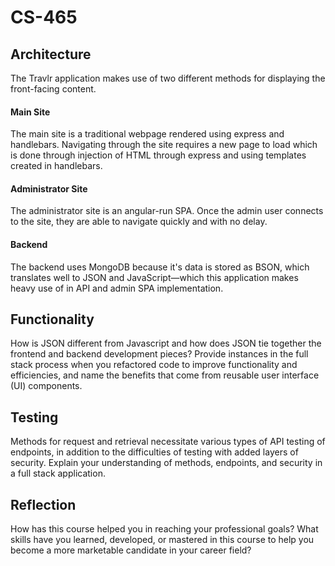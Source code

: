 # CS-465

## Architecture
The Travlr application makes use of two different methods for displaying the front-facing content.

#### Main Site
The main site is a traditional webpage rendered using express and handlebars. Navigating through the site requires a new page to load which is done through injection of HTML through express and using templates created in handlebars. 
#### Administrator Site
The administrator site is an angular-run SPA. Once the admin user connects to the site, they are able to navigate quickly and with no delay. 

#### Backend
The backend uses MongoDB because it's data is stored as BSON, which translates well to JSON and JavaScript—which this application makes heavy use of in API and admin SPA implementation. 

## Functionality
How is JSON different from Javascript and how does JSON tie together the frontend and backend development pieces?
Provide instances in the full stack process when you refactored code to improve functionality and efficiencies, and name the benefits that come from reusable user interface (UI) components.


## Testing
Methods for request and retrieval necessitate various types of API testing of endpoints, in addition to the difficulties of testing with added layers of security. Explain your understanding of methods, endpoints, and security in a full stack application.


## Reflection
How has this course helped you in reaching your professional goals? What skills have you learned, developed, or mastered in this course to help you become a more marketable candidate in your career field?
